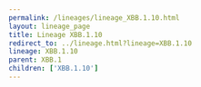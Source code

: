 ```yaml
---
permalink: /lineages/lineage_XBB.1.10.html
layout: lineage_page
title: Lineage XBB.1.10
redirect_to: ../lineage.html?lineage=XBB.1.10
lineage: XBB.1.10
parent: XBB.1
children: ['XBB.1.10']
---
```

